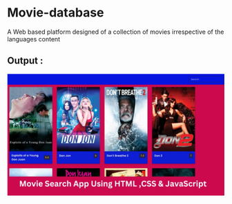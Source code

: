 # Movie-database
A Web based platform designed of a collection of movies irrespective of the languages content
## Output :
 ![Output_movies](./movies.png)
